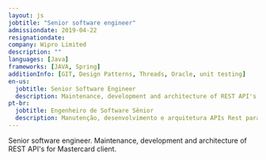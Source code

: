 ```yaml
---
layout: js
jobtitle: "Senior software engineer"
admissiondate: 2019-04-22
resignationdate:
company: Wipro Limited
description: ""
languages: [Java]
frameworks: [JAVA, Spring]
additionInfo: [GIT, Design Patterns, Threads, Oracle, unit testing]
en-us:
  jobtitle: Senior Software Engineer
  description: Maintenance, development and architecture of REST API's for Mastercard client.
pt-br:
  jobtitle: Engenheiro de Software Sênior
  description: Manutenção, desenvolvimento e arquitetura APIs Rest para o cliente Mastercard
---
```


Senior software engineer.
Maintenance, development and architecture of REST API's for Mastercard client.
